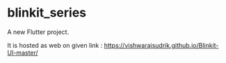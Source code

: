 # blinkit_series

A new Flutter project.

It is hosted as web on given link : https://vishwarajsudrik.github.io/Blinkit-UI-master/